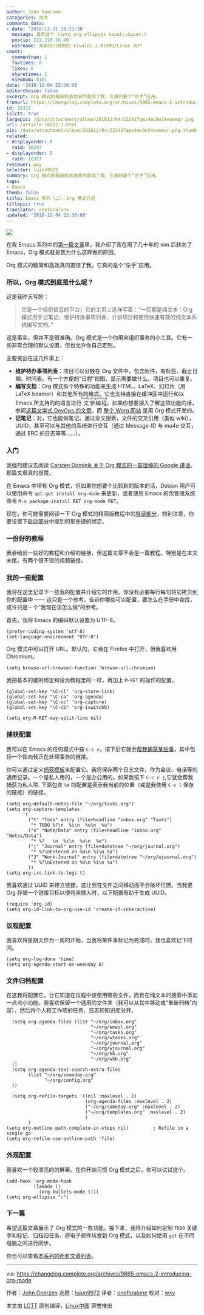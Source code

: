 ```yaml
---
author: John Goerzen
categories: 技术
comments_data:
- date: '2018-12-31 18:21:38'
  message: 喜欢这个 (setq org-ellipsis &quot;⤵&quot;)
  postip: 222.210.26.40
  username: 来自四川成都的 Vivaldi 2.0|GNU/Linux 用户
count:
  commentnum: 1
  favtimes: 0
  likes: 0
  sharetimes: 1
  viewnum: 8181
date: '2018-12-04 22:30:00'
editorchoice: false
excerpt: Org 模式的精简和高效真的震惊了我，它真的是个“杀手”应用。
fromurl: https://changelog.complete.org/archives/9865-emacs-2-introducing-org-mode
id: 10312
islctt: true
largepic: /data/attachment/album/201812/04/222917qmi4mc9o34euemqr.png
url: /article-10312-1.html
pic: /data/attachment/album/201812/04/222917qmi4mc9o34euemqr.png.thumb.jpg
related:
- displayorder: 0
  raid: 10297
- displayorder: 0
  raid: 10327
reviewer: wxy
selector: lujun9972
summary: Org 模式的精简和高效真的震惊了我，它真的是个“杀手”应用。
tags:
- Emacs
thumb: false
title: Emacs 系列（二）：Org 模式介绍
titlepic: true
translator: oneforalone
updated: '2018-12-04 22:30:00'
---
```


![](/data/attachment/album/201812/04/222917qmi4mc9o34euemqr.png)


在我 Emacs 系列中的[第一篇文章](/article-10297-1.html)里，我介绍了我在用了几十年的 vim 后转向了 Emacs，Org 模式就是我为什么这样做的原因。


Org 模式的精简和高效真的震惊了我，它真的是个“杀手”应用。


### 所以，Org 模式到底是什么呢？


这是我昨天写的：



> 
> 它是一个组织信息的平台，它的主页上这样写着：“一切都是纯文本：Org 模式用于记笔记、维护待办事项列表、计划项目和使用快速有效的纯文本系统编写文档。”
> 
> 
> 


这是事实，但并不是很准确。Org 模式是一个你用来组织事务的小工具。它有一些非常合理的默认设置，但也允许你自己定制。


主要突出在这几件事上：


* **维护待办事项列表**：项目可以分散在 Org 文件中，包含附件，有标签、截止日期、时间表。有一个方便的“日程”视图，显示需要做什么。项目也可以重复。
* **编写文档**：Org 模式有个特殊的功能来生成 HTML、LaTeX、幻灯片（用 LaTeX beamer）和其他所有的格式。它也支持直接在缓冲区中运行和以 Emacs 所支持的的语言进行<ruby> 文学编程 <rt>  literate programming </rt></ruby>。如果你想要深入了解这项功能的话，参阅[这篇文学式 DevOps 的文章](http://www.howardism.org/Technical/Emacs/literate-devops.html)。而 [整个 Worg 网站](https://orgmode.org/worg/) 是用 Org 模式开发的。
* **记笔记**：对，它也能做笔记。通过全文搜索，文件的交叉引用（类似 wiki），UUID，甚至可以与其他的系统进行交互（通过 Message-ID 与 mu4e 交互，通过 ERC 的日志等等……）。


### 入门


我强烈建议去阅读 [Carsten Dominik 关于 Org 模式的一篇很棒的 Google 讲话](https://www.youtube.com/watch?v=oJTwQvgfgMM)。那篇文章真的很赞。


在 Emacs 中带有 Org 模式，但如果你想要个比较新的版本的话，Debian 用户可以使用命令 `apt-get install org-mode` 来更新，或者使用 Emacs 的包管理系统命令 `M-x package-install RET org-mode RET`。


现在，你可能需要阅读一下 Org 模式的精简版教程中的[导读部分](https://orgmode.org/guide/Introduction.html#Introduction)，特别注意，你要设置下[启动部分](https://orgmode.org/guide/Activation.html#Activation)中提到的那些键的绑定。


### 一份好的教程


我会给出一些好的教程和介绍的链接，但这篇文章不会是一篇教程。特别是在本文末尾，有两个很不错的视频链接。


### 我的一些配置


我将在这里记录下一些我的配置并介绍它的作用。你没有必要每行每句将它拷贝到你的配置中 —— 这只是一个参考，告诉你哪些可以配置，要怎么在手册中查找，或许只是一个“我现在该怎么做”的参考。


首先，我将 Emacs 的编码默认设置为 UTF-8。



```
(prefer-coding-system 'utf-8) 
(set-language-environment "UTF-8")
```

Org 模式中可以打开 URL。默认的，它会在 Firefox 中打开，但我喜欢用 Chromium。



```
(setq browse-url-browser-function 'browse-url-chromium)
```

我把基本的键的绑定和设为教程里的一样，再加上 `M-RET` 的操作的配置。



```
(global-set-key "\C-cl" 'org-store-link)
(global-set-key "\C-ca" 'org-agenda)
(global-set-key "\C-cc" 'org-capture)
(global-set-key "\C-cb" 'org-iswitchb)

(setq org-M-RET-may-split-line nil)
```

### 捕获配置


我可以在 Emacs 的任何模式中按 `C-c c`，按下后它就会[帮我捕获某些事](https://orgmode.org/guide/Capture.html#Capture)，其中包括一个指向我正在处理事务的链接。


你可以通过定义[捕获模板](https://orgmode.org/guide/Capture-templates.html#Capture-templates)来配置它。我将保存两个日志文件，作为会议、电话等的通用记录。一个是私人用的，一个是办公用的。如果我按下 `C-c c j`,它就会帮我捕获为私人项. 下面包含 `%a` 的配置是表示我当前的位置（或是我使用 `C-c l` 保存的链接）的链接。



```
(setq org-default-notes-file "~/org/tasks.org")
(setq org-capture-templates
      '(
        ("t" "Todo" entry (file+headline "inbox.org" "Tasks")
         "* TODO %?\n  %i\n  %u\n  %a")
        ("n" "Note/Data" entry (file+headline "inbox.org" "Notes/Data")
         "* %?   \n  %i\n  %u\n  %a")
        ("j" "Journal" entry (file+datetree "~/org/journal.org")
         "* %?\nEntered on %U\n %i\n %a")
        ("J" "Work-Journal" entry (file+datetree "~/org/wjournal.org")
         "* %?\nEntered on %U\n %i\n %a")
        ))
(setq org-irc-link-to-logs t)
```

我喜欢通过 UUID 来建立链接，这让我在文件之间移动而不会破坏位置。当我要 Org 存储一个链接目标以便将来插入时，以下配置有助于生成 UUID。



```
(require 'org-id)
(setq org-id-link-to-org-use-id 'create-if-interactive)
```

### 议程配置


我喜欢将星期天作为一周的开始，当我将某件事标记为完成时，我也喜欢记下时间。



```
(setq org-log-done 'time)
(setq org-agenda-start-on-weekday 0)
```

### 文件归档配置


在这我将配置它，让它知道在议程中该使用哪些文件，而且在纯文本的搜索中添加一点点小功能。我喜欢保留一个通用的文件夹（我可以从其中移动或“重新归档”内容），然后将个人和工作项的任务、日志和知识库分开。



```
  (setq org-agenda-files (list "~/org/inbox.org"
                               "~/org/email.org"
                               "~/org/tasks.org"
                               "~/org/wtasks.org"
                               "~/org/journal.org"
                               "~/org/wjournal.org"
                               "~/org/kb.org"
                               "~/org/wkb.org"
  ))
  (setq org-agenda-text-search-extra-files
        (list "~/org/someday.org"
              "~/org/config.org"
  ))

  (setq org-refile-targets '((nil :maxlevel . 2)
                             (org-agenda-files :maxlevel . 2)
                             ("~/org/someday.org" :maxlevel . 2)
                             ("~/org/templates.org" :maxlevel . 2)
                             )
        )
(setq org-outline-path-complete-in-steps nil)         ; Refile in a single go
(setq org-refile-use-outline-path 'file)
```

### 外观配置


我喜欢一个较漂亮的的屏幕。在你开始习惯 Org 模式之后，你可以试试这个。



```
(add-hook 'org-mode-hook
          (lambda ()
            (org-bullets-mode t)))
(setq org-ellipsis "⤵")
```

### 下一篇


希望这篇文章展示了 Org 模式的一些功能。接下来，我将介绍如何定制 `TODO` 关键字和标记、归档旧任务、将电子邮件转发到 Org 模式，以及如何使用 `git` 在不同电脑之间进行同步。


你也可以查看[本系列的所有文章列表](https://changelog.complete.org/archives/tag/emacs2018)。




---


via: <https://changelog.complete.org/archives/9865-emacs-2-introducing-org-mode>


作者：[John Goerzen](http://changelog.complete.org/archives/author/jgoerzen) 选题：[lujun9972](https://github.com/lujun9972) 译者：[oneforalone](https://github.com/oneforalone) 校对：[wxy](https://github.com/wxy)


本文由 [LCTT](https://github.com/LCTT/TranslateProject) 原创编译，[Linux中国](https://linux.cn/) 荣誉推出